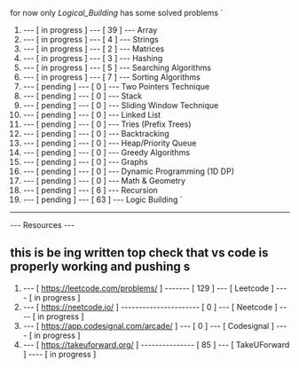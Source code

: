 for now only _Logical_Building_ has some solved problems
`
1.  --- [   in progress   ] --- [ 39 ] --- Array
2.  --- [   in progress   ] --- [ 4  ] --- Strings
3.  --- [   in progress   ] --- [ 2  ] --- Matrices
4.  --- [   in progress   ] --- [ 3  ] --- Hashing
5.  --- [   in progress   ] --- [ 5  ] --- Searching Algorithms
6.  --- [   in progress   ] --- [ 7  ] --- Sorting Algorithms
7.  --- [     pending     ] --- [ 0  ] --- Two Pointers Technique
8.  --- [     pending     ] --- [ 0  ] --- Stack
9.  --- [     pending     ] --- [ 0  ] --- Sliding Window Technique
10. --- [     pending     ] --- [ 0  ] --- Linked List
11. --- [     pending     ] --- [ 0  ] --- Tries (Prefix Trees)
12. --- [     pending     ] --- [ 0  ] --- Backtracking
13. --- [     pending     ] --- [ 0  ] --- Heap/Priority Queue
14. --- [     pending     ] --- [ 0  ] --- Greedy Algorithms
15. --- [     pending     ] --- [ 0  ] --- Graphs
16. --- [     pending     ] --- [ 0  ] --- Dynamic Programming (1D DP)
17. --- [     pending     ] --- [ 0  ] --- Math & Geometry
18. --- [     pending     ] --- [ 6  ] --- Recursion
19. --- [     pending     ] --- [ 63 ] --- Logic Building
`

-----------------------------------------------------------------------

--- Resources ---
## this is be ing written top check that vs code is properly working and pushing s

1. --- [    https://leetcode.com/problems/       ] ------- [ 129 ] --- [   Leetcode       ] ---- [  in progress  ]
2. --- [    https://neetcode.io/                 ] ---------------------- [  0  ] --- [   Neetcode       ] ---- [  in progress  ]
3. --- [    https://app.codesignal.com/arcade/   ] --- [  0  ] --- [   Codesignal     ] ---- [  in progress  ]
4. --- [    https://takeuforward.org/            ] --------------- [  85 ] --- [   TakeUForward   ] ---- [  in progress  ]    
